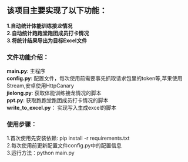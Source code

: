 ## 该项目主要实现了以下功能：
**1.自动统计体能训练接龙情况**  
**2.自动统计跑跑堂跑团成员打卡情况**  
**3.将统计结果导出为目标Excel文件** 

### 文件功能介绍：  
**main.py**: 主程序    
**config.py**: 配置文件，每次使用前需要事先抓取请求包里的token等,苹果使用Stream,安卓使用HttpCanary  
**jielong.py**: 获取体能训练接龙情况的脚本    
**ppt.py**: 获取跑跑堂跑团成员打卡情况的脚本      
**write_to_excel.py**： 实现写入生成excel的脚本    

### 使用步骤： 
1.首次使用先安装依赖: pip install -r requirements.txt  
2.每次使用前更新配置文件config.py中的配置信息    
3.运行方法：python main.py    



